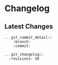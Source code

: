 # Changelog

## Latest Changes

```{eval-rst}
.. git_commit_detail::
    :branch:
    :commit:

.. git_changelog::
  :revisions: 50
```
